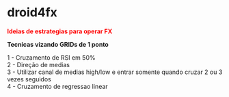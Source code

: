 # droid4fx

<font color="red"><b>Ideias de estrategias para operar FX</b></font>

<b>Tecnicas vizando GRIDs de 1 ponto</b>

  1 - Cruzamento de RSI em 50%<br>
  2 - Direção de medias<br>
  3 - Utilizar canal de medias high/low e entrar somente quando cruzar 2 ou 3 vezes seguidos<br>
  4 - Cruzamento de regressao linear

